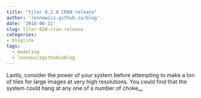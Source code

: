```yaml
---
title: "tiler 0.2.0 CRAN release"
author: 'leonawicz.github.io/blog'
date: '2018-06-11'
slug: tiler-020-cran-release
categories:
- bloglink
tags:
  - modeling
  - leonawiczgithubioblog
---
```


Lastly, consider the power of your system before attempting to make a ton of tiles for large images at very high resolutions. You could find that the system could hang at any one of a number of choke[... <i class="fas fa-external-link-alt"></i>](https://leonawicz.github.io/blog/post/tiler-0-2-0-cran-release-create-map-tiles-from-r/)

